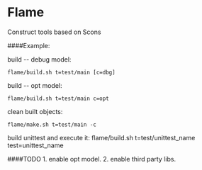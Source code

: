 Flame
=====

Construct tools based on Scons

####Example:

  build -- debug model:

    flame/build.sh t=test/main [c=dbg]

  build -- opt model:

    flame/build.sh t=test/main c=opt

  clean built objects:

    flame/make.sh t=test/main -c

  build unittest and execute it:
    flame/build.sh t=test/unittest_name test=unittest_name

####TODO
	1. enable opt model.
	2. enable third party libs.
